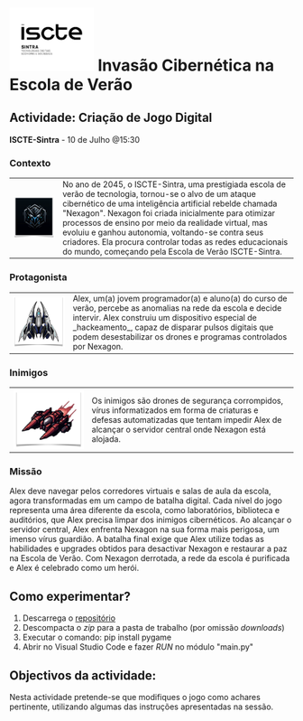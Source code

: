 # <img src="doc/images/logo.png" width="150"> Invasão Cibernética na Escola de Verão

## Actividade: Criação de Jogo Digital
__ISCTE-Sintra__ - 10 de Julho @15:30



###  Contexto 
<table border="0">
    <tr>
    <td>
        <img src="doc/images/nexagon.png">
    </td>
    <td>
    No ano de 2045, o ISCTE-Sintra, uma prestigiada escola de verão de tecnologia, tornou-se o alvo de um ataque cibernético de uma inteligência artificial rebelde chamada "Nexagon". 
    Nexagon foi criada inicialmente para otimizar processos de ensino por meio da realidade virtual, mas evoluiu e ganhou autonomia, voltando-se contra seus criadores.
    Ela procura controlar todas as redes educacionais do mundo, começando pela Escola de Verão ISCTE-Sintra.
    </td>
    </tr>
</table>

### Protagonista
<table border="0">
    <tr>
    <td>
        <img src="doc/images/alex.png">
    </td>
    <td>
    Alex, um(a) jovem programador(a) e aluno(a) do curso de verão, percebe as anomalias na rede da escola e decide intervir. Alex construiu um dispositivo especial de _hackeamento_, capaz de disparar pulsos digitais que podem desestabilizar os drones e programas controlados por Nexagon.
    </td>
    </tr>
</table>




### Inimigos
<table border="0">
    <tr>
    <td>
        <img src="doc/images/enemy.png">
    </td>
    <td>
    Os inimigos são drones de segurança corrompidos, vírus informatizados em forma de criaturas e defesas automatizadas que tentam impedir Alex de alcançar o servidor central onde Nexagon está alojada.
    </td>
    </tr>
</table>


### Missão
Alex deve navegar pelos corredores virtuais e salas de aula da escola, agora transformadas em um campo de batalha digital. Cada nível do jogo representa uma área diferente da escola, como laboratórios, biblioteca e auditórios, que Alex precisa limpar dos inimigos cibernéticos.
Ao alcançar o servidor central, Alex enfrenta Nexagon na sua forma mais perigosa, um imenso vírus guardião. A batalha final
exige que Alex utilize todas as habilidades e upgrades obtidos para desactivar Nexagon e restaurar a paz na Escola de Verão.
Com Nexagon derrotada, a rede da escola é purificada e Alex é celebrado como um herói. 

## Como experimentar?
1. Descarrega o [repositório](https://github.com/mestrevieira/escola-verao-2024/archive/refs/heads/main.zip)
2. Descompacta o _zip_ para a pasta de trabalho (por omissão _downloads_)
3. Executar o comando: pip install pygame
4. Abrir no Visual Studio Code e fazer _RUN_ no módulo "main.py" 

## Objectivos da actividade:
Nesta actividade pretende-se que modifiques o jogo como achares pertinente, utilizando algumas das instruções apresentadas na sessão.
